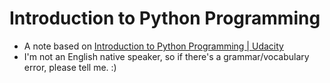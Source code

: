 # Introduction to Python Programming

- A note based on [Introduction to Python Programming | Udacity](https://www.udacity.com/course/introduction-to-python--ud1110)
- I'm not an English native speaker, so if there's a grammar/vocabulary error, please tell me. :)